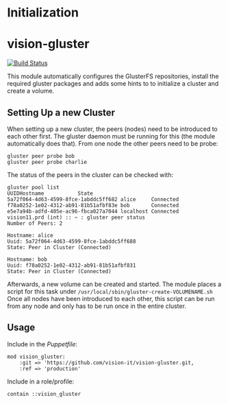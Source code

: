 # Initialization

# vision-gluster

[![Build Status](https://travis-ci.org/vision-it/vision-gluster.svg?branch=production)](https://travis-ci.org/vision-it/vision-gluster)

This module automatically configures the GlusterFS repositories, install the required gluster packages and adds some hints to to initialize a cluster and create a volume.

## Setting Up a new Cluster

When setting up a new cluster, the peers (nodes) need to be introduced to each other first.
The gluster daemon must be running for this (the module automatically does that).
From one node the other peers need to be probe:
```
gluster peer probe bob
gluster peer probe charlie
```

The status of the peers in the cluster can be checked with:
```
gluster pool list
UUIDHostname           State
5a72f064-4d63-4599-8fce-1abddc5ff682 alice     Connected
f78a0252-1e02-4312-ab91-81b51afbf83e bob       Connected
e5e7a94b-adfd-405e-ac96-fbca027a7044 localhost Connected
vision11.prd (int) :: ~ : gluster peer status
Number of Peers: 2

Hostname: alice
Uuid: 5a72f064-4d63-4599-8fce-1abddc5ff688
State: Peer in Cluster (Connected)

Hostname: bob
Uuid: f78a0252-1e02-4312-ab91-81b51afbf831
State: Peer in Cluster (Connected)
```

Afterwards, a new volume can be created and started.
The module places a script for this task under `/usr/local/sbin/gluster-create-VOLUMENAME.sh`
Once all nodes have been introduced to each other, this script can be run from any node and only has to be run once in the entire cluster.

## Usage

Include in the *Puppetfile*:

```
mod vision_gluster:
    :git => 'https://github.com/vision-it/vision-gluster.git,
    :ref => 'production'
```

Include in a role/profile:

```puppet
contain ::vision_gluster
```

